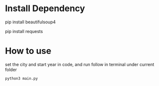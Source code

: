 # Install Dependency
pip install beautifulsoup4

pip install requests

# How to use
set the city and start year in code, and run follow in terminal under current folder
```shell
python3 main.py
```